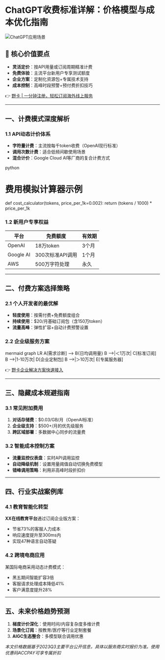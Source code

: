 # ChatGPT收费标准详解：价格模型与成本优化指南

![ChatGPT应用场景](https://via.placeholder.com/800x400)

## 🌟 核心价值要点
- **灵活定价**：按API用量或订阅周期精准计费
- **免费体验**：主流平台新用户专享测试额度
- **企业方案**：定制化资源包+专属技术支持
- **成本控制**：高峰时段预警+预付费折扣技巧

👉 [野卡 | 一分钟注册，轻松订阅海外线上服务](https://bbtdd.com/yeka)

---

## 一、计费模式深度解析
### 1.1 API动态计价体系
- **字符量计费**：主流按每千token收费（OpenAI现行标准）
- **调用次数计费**：适合低频间歇使用场景
- **混合计价**：Google Cloud AI等厂商的复合计费方式

python
# 费用模拟计算器示例
def cost_calculator(tokens, price_per_1k=0.002):
    return (tokens / 1000) * price_per_1k


### 1.2 新用户专享权益
| 平台       | 免费额度             | 有效期  |
|------------|----------------------|---------|
| OpenAI     | 18万token           | 3个月   |
| Google AI  | 300次标准API调用    | 1个月   |
| AWS        | 500万字符处理      | 永久    |

---

## 二、付费方案选择策略
### 2.1 个人开发者的最优解
- **轻度使用**：按需付费+免费额度组合
- **持续使用**：$20/月基础订阅包（含150万token）
- **流量高峰**：弹性扩容+自动计费预警设置

### 2.2 企业级服务方案
mermaid
graph LR
A[需求诊断] --> B{日均调用量}
B -->|＜1万次| C[标准订阅]
B -->|1-10万次| D[企业定制包]
B -->|＞10万次| E[专属服务器]


👉 [野卡企业解决方案快速接入](https://bbtdd.com/yeka)

---

## 三、隐藏成本规避指南
### 3.1 常见附加费用
1. **对话存储费**：$0.03/GB/月（OpenAI标准）
2. **企业级支持**：$500+/月的优先级服务
3. **跨区域部署**：多数据中心同步的流量费

### 3.2 智能成本控制方案
- **流量监控仪表盘**：实时API调用监控
- **自动降级机制**：设置用量阈值自动切换免费模型
- **错峰调用策略**：利用非高峰时段折扣价

---

## 四、行业实战案例库
### 4.1 教育智能化转型
**XX在线教育平台**通过订阅企业版方案：
- 节省73%的客服人力成本
- 响应速度提升至300ms内
- 实现47种语言自动答疑

### 4.2 跨境电商应用
某国际电商采用动态计费模式：
- 黑五期间智能扩容3倍
- 客服请求处理成本降低41%
- 客户满意度提升28%

---

## 五、未来价格趋势预测
1. **梯度计价深化**：使用时间/内容复杂度多维计费
2. **场景化订阅**：按教育/医疗等行业定制套餐
3. **AIGC生态整合**：多模型联合调用优惠

*本文价格数据基于2023Q3主要平台公开信息，具体以服务商实时报价为准。使用优惠码ACCPAY可享专属折扣*